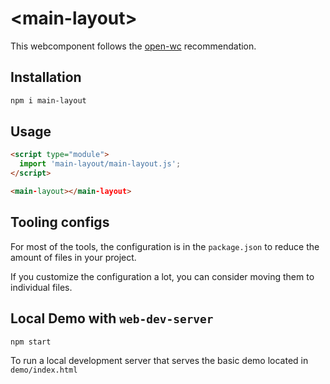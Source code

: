 # \<main-layout>

This webcomponent follows the [open-wc](https://github.com/open-wc/open-wc) recommendation.

## Installation

```bash
npm i main-layout
```

## Usage

```html
<script type="module">
  import 'main-layout/main-layout.js';
</script>

<main-layout></main-layout>
```



## Tooling configs

For most of the tools, the configuration is in the `package.json` to reduce the amount of files in your project.

If you customize the configuration a lot, you can consider moving them to individual files.

## Local Demo with `web-dev-server`

```bash
npm start
```

To run a local development server that serves the basic demo located in `demo/index.html`
